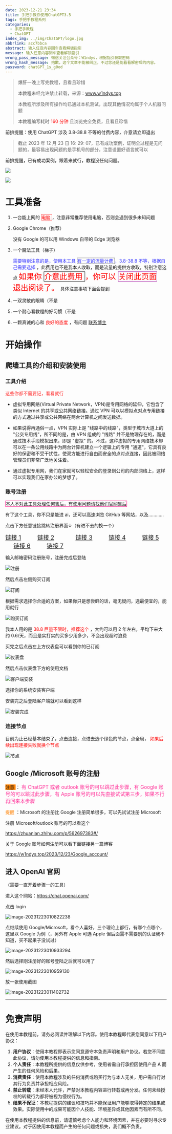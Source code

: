 ```yaml
---
date: 2023-12-21 23:34
title: 手把手教你使用ChatGPT3.5
tags: 手把手教程系列
categories:
  - 手把手教程
  - ChatGPT
index_img: ../img/ChatGPT/logo.jpg
abbrlink: acc7bbca
abstract: 输入任意内容回车查看解锁指引
message: 输入任意内容回车查看解锁指引
wrong_pass_message: 微信关注公众号：W1ndys，根据指引获取密码
wrong_hash_message: 抱歉，这个文章不能被纠正，不过您还是能看看解密后的内容。
password: chatGPT_1s_g0od
---
```


> 爆肝一晚上写完教程，且看且珍惜
>
> 本教程未经允许禁止转载，来源：www.w1ndys.top
>
> 本教程所涉及所有操作均已通过本机测试，出现其他情况均属于个人机器问题
>
> 本教程编写耗时 <font color='red'> 160 分钟 </font> 且浏览完全免费，且看且珍惜

前排提醒：使用 ChatGPT 涉及 3.8-38.8 不等的付费内容，介意请立即退出

> 截止 2023 年 12 月 23 日 16: 29: 07，已有成功案例，证明全过程是无问题的，最容易出现问题的是手机号的部分，注意设置好语言就可以

前排提醒，已有成功案例，跟着来就行，教程没任何问题。

![](../img/ChatGPT/PixPin_2023-12-24_15-58-46.png)

![](../img/ChatGPT/PixPin_2023-12-24_15-59-24.png)

# 工具准备

1. 一台能上网的 <span style="color:#FF0000; border:1px solid #FF3333;"> 电脑 </span>，注意非常推荐使用电脑，否则会遇到很多未知问题

2. Google Chrome（推荐）

   没有 Google 的可以用 Windows 自带的 Edge 浏览器

3. 一个魔法工具（梯子）

   <font color="#3333FF"> 需要特别注意的是，使用本工具 <span style="border:1px solid #808080;"> 有一定的流量计费 </span>，3.8-38.8 不等，根据自己需要选择 </font>，此费用也不是我本人收取，而是流量的提供方收取，特别注意这点 <font color="#FF0000" size=5> 如果你 <span style="border:1px solid #000000;"> 介意此费用 </span>，你可以 <span style="border:1px solid #990099;"> 关闭此页面 </span> 退出阅读了。</font> 具体注意事项下面会提到

4. 一双灵敏的眼睛（不是

5. 一个耐心看教程的好习惯（不是

6. 一颗真诚的心和 <font color='red'> 良好的态度 </font>，有问题 [联系博主](https://qm.qq.com/q/9n506oZ8Ri&personal_qrcode_source=4)


# 开始操作

## 爬墙工具的介绍和安装使用

### 工具介绍

<font color="#FF3333"> 这些你都不需要记，看看就行 </font>

- 虚拟专用网络(Virtual Private Network，VPN)是专用网络的延伸，它包含了类似 Internet 的共享或公共网络链接。通过 VPN 可以以模拟点对点专用链接的方式通过共享或公共网络在两台计算机之间发送数据。

- 如果说得再通俗一点，VPN 实际上是 "线路中的线路"，类型于城市大道上的 "公交专用线"，所不同的是，由 VPN 组成的 "线路" 并不是物理存在的，而是通过技术手段模拟出来，即是 "虚拟" 的。不过，这种虚拟的专用网络技术却可以在一条公用线路中为两台计算机建立一个逻辑上的专用 "通道"，它具有良好的保密和不受干扰性，使双方能进行自由而安全的点对点连接，因此被网络管理员们非常广泛地关注着。

- 通过虚拟专用网，我们在家就可以轻松安全的登录到公司的内部网络上，这样可以实现我们在家办公的梦想了。

### 账号注册

<span style="border:1px solid #FF007F;"> 本人不对此工具处理任何售后，有使用问题请找他们官网售后 </span>

有了这个工具，你不只是能进 ai，还可以高速浏览 GitHub 等网站，以及............

点击下方任意链接跳转注册界面↓（有进不去的换一个）

<span style="font-size:1.3em;"> [链接 1](https://sakuracat.shop/user/#/register?code=Fo7cS2WA)          [链接 2](https://sakuracat-cdn02.com/user/#/register?code=Fo7cS2WA)             [链接 3](https://sakuracat-cdn01.com/user/#/register?code=Fo7cS2WA)          [链接 4](https://sakuracat-004.com/user/#/register?code=Fo7cS2WA)          [链接 5](https://sakuracat-003.com/user/#/register?code=Fo7cS2WA)         [链接 6](https://sakuracat-b.com/user/#/register?code=Fo7cS2WA)          [链接 7](https://sakuracat-a.com/user/#/register?code=Fo7cS2WA) </span>

输入邮箱密码注册账号，注册完成后登陆

![注册](../img/VPN/注册账号.png)

然后点击左侧购买订阅

![订阅](../img/VPN/订阅.png)

根据需求选择你合适的方案，如果你只是想尝鲜的话，毫无疑问，选最便宜的，能用就行

![购买订阅](../img/VPN/购买订阅.png)



我本人用的是 <font color="#FF0000"> 38.8 巨量不限时，推荐这个 </font>，大约可以用 2 年左右，平均下来大约 0.6/天，而且是实打实的买多少用多少，不会出现超时浪费

买完之后点击左上方仪表盘可以看到你的已订阅

![仪表盘](../img/VPN/仪表盘.png)

然后点击仪表盘下方的使用文档

![客户端安装](../img/VPN/客户端.png)

选择你的系统安装客户端

安装完之后登陆客户端就可以看到这样

![安装完成](../img/VPN/安装完成.png)

### 连接节点

目前为止已经基本结束了，点击连接，点进去选个绿色的节点，点全局，<font color="#FF0000"> 如果后续出现连接失败就换个节点 </font>

![节点](../img/VPN/节点.png)

## Google /Microsoft 账号的注册

<span style="background:#FF8000;"> 注意 </span>：<span style="font-size:1.1em; color:#FF3399;"> 有 ChatGPT 或者 outlook 账号的可以跳过此步骤，有 Google 账号的可以跳过此步骤，有 Apple 账号的可以先直接试试第三步，如果不行再回来本步骤 </span>

<span style="color:#FF8000;"> 提醒 </span>：Microsoft 的注册比 Google 注册简单很多，可以先试试注册 Microsoft

注册 Microsoft/outlook 账号的可以看这个

https://zhuanlan.zhihu.com/p/562697383#/

关于 Google 账号如何注册可以看下面链接另一篇博客

https://w1ndys.top/2023/12/23/Google_account/

## 进入 OpenAI 官网

（需要一直开着步骤一的工具）

进入这个网站：https://chat.openai.com/

点击 login

![image-20231223010822238](../img/ChatGPT/image-1.png)

点继续使用 Google/Microsoft，看个人喜好，三个理论上都行，有哪个点哪个，这里以 Google 为例（，另外有 Apple 可选 Apple 但后面需不需要别的认证我不知道，买不起果子没试过）

![image-20231223010933294](../img/ChatGPT/image-20231223010933294.png)

然后选择刚注册好的账号登陆之后就可以用了

![image-20231223010959130](../img/ChatGPT/image-20231223010959130.png)

放一张使用截图

![image-20231223011402732](../img/ChatGPT/image-20231223011402732.png)



---

# 免责声明

在使用本教程前，请务必阅读并理解以下内容。使用本教程即代表您同意以下用户协议：

1. **用户协议**：使用本教程即表示您同意遵守本免责声明和用户协议。若您不同意此协议，请勿使用本教程提供的信息和指南。
2. **个人责任**：本教程所提供的信息仅供参考，使用者需自行承担因使用产品 A 而产生的任何风险和后果。
3. **消费责任**：使用本教程涉及的任何消费或购买行为与本人无关，用户需自行对其行为负责并承担相应风险。
4. **禁止转载**：未经本人允许，严禁对本教程内容进行转载或再分发。任何未经授权的转载行为都将被视为侵权行为。
5. **结果不保证**：本教程提供的建议和技巧并不能保证用户能够取得特定的结果或效果。实际使用中的成果可能因个人技能、环境差异或其他因素而有所不同。

在使用本教程提供的信息前，请谨慎考虑个人能力和环境因素，并在必要时寻求专业建议。对于因使用本教程而产生的任何问题或损失，我们概不负责。